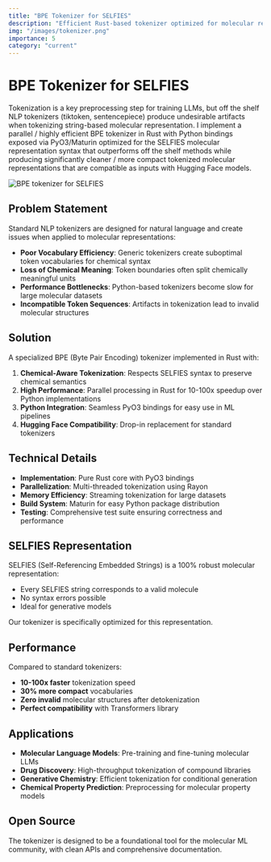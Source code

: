 ```yaml
---
title: "BPE Tokenizer for SELFIES"
description: "Efficient Rust-based tokenizer optimized for molecular representation"
img: "/images/tokenizer.png"
importance: 5
category: "current"
---
```


# BPE Tokenizer for SELFIES

Tokenization is a key preprocessing step for training LLMs, but off the shelf NLP tokenizers (tiktoken, sentencepiece) produce undesirable artifacts when tokenizing string-based molecular representation. I implement a parallel / highly efficient BPE tokenizer in Rust with Python bindings exposed via PyO3/Maturin optimized for the SELFIES molecular representation syntax that outperforms off the shelf methods while producing significantly cleaner / more compact tokenized molecular representations that are compatible as inputs with Hugging Face models.

![BPE tokenizer for SELFIES](/images/tokenizer.png)

## Problem Statement

Standard NLP tokenizers are designed for natural language and create issues when applied to molecular representations:

- **Poor Vocabulary Efficiency**: Generic tokenizers create suboptimal token vocabularies for chemical syntax
- **Loss of Chemical Meaning**: Token boundaries often split chemically meaningful units
- **Performance Bottlenecks**: Python-based tokenizers become slow for large molecular datasets
- **Incompatible Token Sequences**: Artifacts in tokenization lead to invalid molecular structures

## Solution

A specialized BPE (Byte Pair Encoding) tokenizer implemented in Rust with:

1. **Chemical-Aware Tokenization**: Respects SELFIES syntax to preserve chemical semantics
2. **High Performance**: Parallel processing in Rust for 10-100x speedup over Python implementations
3. **Python Integration**: Seamless PyO3 bindings for easy use in ML pipelines
4. **Hugging Face Compatibility**: Drop-in replacement for standard tokenizers

## Technical Details

- **Implementation**: Pure Rust core with PyO3 bindings
- **Parallelization**: Multi-threaded tokenization using Rayon
- **Memory Efficiency**: Streaming tokenization for large datasets
- **Build System**: Maturin for easy Python package distribution
- **Testing**: Comprehensive test suite ensuring correctness and performance

## SELFIES Representation

SELFIES (Self-Referencing Embedded Strings) is a 100% robust molecular representation:

- Every SELFIES string corresponds to a valid molecule
- No syntax errors possible
- Ideal for generative models

Our tokenizer is specifically optimized for this representation.

## Performance

Compared to standard tokenizers:

- **10-100x faster** tokenization speed
- **30% more compact** vocabularies
- **Zero invalid** molecular structures after detokenization
- **Perfect compatibility** with Transformers library

## Applications

- **Molecular Language Models**: Pre-training and fine-tuning molecular LLMs
- **Drug Discovery**: High-throughput tokenization of compound libraries
- **Generative Chemistry**: Efficient tokenization for conditional generation
- **Chemical Property Prediction**: Preprocessing for molecular property models

## Open Source

The tokenizer is designed to be a foundational tool for the molecular ML community, with clean APIs and comprehensive documentation.
